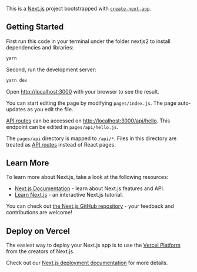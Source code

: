 This is a [Next.js](https://nextjs.org/) project bootstrapped with [`create-next-app`](https://github.com/vercel/next.js/tree/canary/packages/create-next-app).

## Getting Started
First run this code in your terminal under the folder nextjs2 to install dependencies and libraries:
```bash
yarn
```

Second, run the development server:

```bash
yarn dev
```


Open [http://localhost:3000](http://localhost:3000) with your browser to see the result.

You can start editing the page by modifying `pages/index.js`. 
The page auto-updates as you edit the file.

[API routes](https://nextjs.org/docs/api-routes/introduction) can be accessed 
on [http://localhost:3000/api/hello](http://localhost:3000/api/hello). 
This endpoint can be edited in `pages/api/hello.js`.

The `pages/api` directory is mapped to `/api/*`. 
Files in this directory are treated as [API routes](https://nextjs.org/docs/api-routes/introduction) instead of React pages.

## Learn More

To learn more about Next.js, take a look at the following resources:

- [Next.js Documentation](https://nextjs.org/docs) - learn about Next.js features and API.
- [Learn Next.js](https://nextjs.org/learn) - an interactive Next.js tutorial.

You can check out [the Next.js GitHub repository](https://github.com/vercel/next.js/) -
 your feedback and contributions are welcome!

## Deploy on Vercel

The easiest way to deploy your Next.js app is to use the [Vercel Platform](https://vercel.com/new?utm_medium=default-template&filter=next.js&utm_source=create-next-app&utm_campaign=create-next-app-readme) from the creators of Next.js.

Check out our [Next.js deployment documentation](https://nextjs.org/docs/deployment) for more details.
